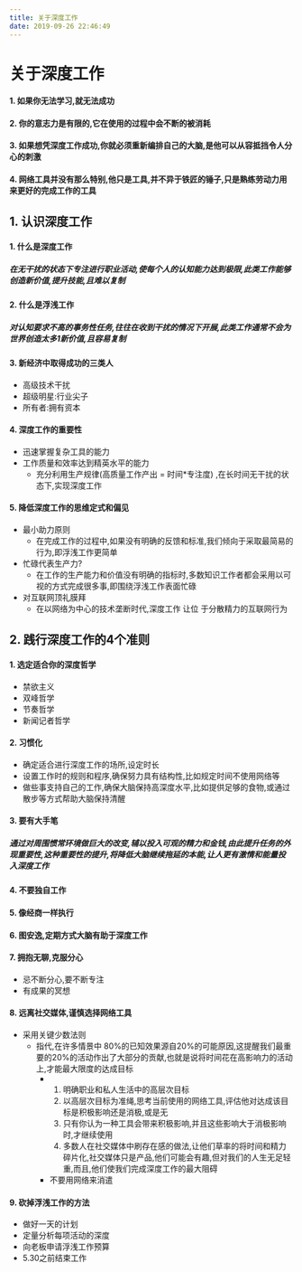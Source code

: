 ```yaml
---
title: 关于深度工作
date: 2019-09-26 22:46:49
---
```

# 关于深度工作

#### 1. 如果你无法学习,就无法成功

#### 2. 你的意志力是有限的,它在使用的过程中会不断的被消耗

#### 3. 如果想凭深度工作成功,你就必须重新编排自己的大脑,是他可以从容抵挡令人分心的刺激

#### 4. 网络工具并没有那么特别,他只是工具,并不异于铁匠的锤子,只是熟练劳动力用来更好的完成工作的工具

## 1. 认识深度工作

#### 1. 什么是深度工作

##### 在无干扰的状态下专注进行职业活动,使每个人的认知能力达到极限,此类工作能够创造新价值,提升技能,且难以复制

#### 2. 什么是浮浅工作

##### 对认知要求不高的事务性任务,往往在收到干扰的情况下开展,此类工作通常不会为世界创造太多1新价值,且容易复制

#### 3. 新经济中取得成功的三类人

* 高级技术干扰
* 超级明星:行业尖子
* 所有者:拥有资本

#### 4. 深度工作的重要性

* 迅速掌握复杂工具的能力
* 工作质量和效率达到精英水平的能力
  *  充分利用生产规律(高质量工作产出 = 时间*专注度) ,在长时间无干扰的状态下,实现深度工作

#### 5. 降低深度工作的思维定式和偏见

* 最小助力原则
  * 在完成工作的过程中,如果没有明确的反馈和标准,我们倾向于采取最简易的行为,即浮浅工作更简单
* 忙碌代表生产力?
  * 在工作的生产能力和价值没有明确的指标时,多数知识工作者都会采用以可视的方式完成很多事,即围绕浮浅工作表面忙碌
* 对互联网顶礼膜拜
  * 在以网络为中心的技术垄断时代,深度工作 让位 于分散精力的互联网行为

## 2. 践行深度工作的4个准则

#### 1. 选定适合你的深度哲学

* 禁欲主义
* 双峰哲学
* 节奏哲学
* 新闻记者哲学

#### 2. 习惯化

* 确定适合进行深度工作的场所,设定时长
* 设置工作时的规则和程序,确保努力具有结构性,比如规定时间不使用网络等
* 做些事支持自己的工作,确保大脑保持高深度水平,比如提供足够的食物,或通过散步等方式帮助大脑保持清醒

#### 3. 要有大手笔

##### 通过对周围惯常环境做巨大的改变,辅以投入可观的精力和金钱,由此提升任务的外现重要性,这种重要性的提升,将降低大脑继续拖延的本能,让人更有激情和能量投入深度工作

#### 4. 不要独自工作

#### 5. 像经商一样执行

#### 6. 图安逸,定期方式大脑有助于深度工作

#### 7. 拥抱无聊,克服分心

* 忌不断分心,要不断专注
* 有成果的冥想

#### 8. 远离社交媒体,谨慎选择网络工具

* 采用关键少数法则
  * 指代,在许多情景中 80%的已知效果源自20%的可能原因,这提醒我们最重要的20%的活动作出了大部分的贡献,也就是说将时间花在高影响力的活动上,才能最大限度的达成目标
    * 1. 明确职业和私人生活中的高层次目标
      2. 以高层次目标为准绳,思考当前使用的网络工具,评估他对达成该目标是积极影响还是消极,或是无
      3. 只有你认为一种工具会带来积极影响,并且这些影响大于消极影响时,才继续使用
      4. 多数人在社交媒体中刷存在感的做法,让他们草率的将时间和精力碎片化,社交媒体只是产品,他们可能会有趣,但对我们的人生无足轻重,而且,他们使我们完成深度工作的最大阻碍
    * 不要用网络来消遣

#### 9. 砍掉浮浅工作的方法

* 做好一天的计划
* 定量分析每项活动的深度
* 向老板申请浮浅工作预算
* 5.30之前结束工作